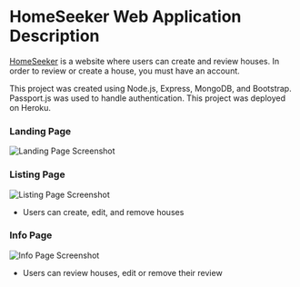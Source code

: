 # HomeSeeker Web Application Description 
[HomeSeeker](https://boiling-shelf-28043.herokuapp.com/) is a website where users can create and review houses. In order to review or create a house, you must have an account.

This project was created using Node.js, Express, MongoDB, and Bootstrap. 
Passport.js was used to handle authentication. This project was deployed on Heroku.

### Landing Page
![Landing Page Screenshot](https://i.imgur.com/mVb3FPL.jpeg)

### Listing Page
![Listing Page Screenshot](https://i.imgur.com/JZZnk0I.png)
* Users can create, edit, and remove houses

### Info Page
![Info Page Screenshot](https://i.imgur.com/fNpiO6g.png)
* Users can review houses, edit or remove their review



